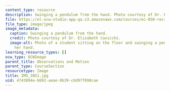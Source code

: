 ```yaml
---
content_type: resource
description: Swinging a pendulum from the hand. Photo courtesy of Dr. Elizabeth Cavicchi.
file: https://ol-ocw-studio-app-qa.s3.amazonaws.com/courses/ec-050-recreate-experiments-from-history-inform-the-future-from-the-past-galileo-january-iap-2010/4743894eb692aeae0b39c6d97f098cae_IMG_3851.jpg
file_type: image/jpeg
image_metadata:
  caption: Swinging a pendulum from the hand.
  credit: Photo courtesy of Dr. Elizabeth Cavicchi.
  image-alt: Photo of a student sitting on the floor and swinging a pendulum from
    her hand.
learning_resource_types: []
ocw_type: OCWImage
parent_title: Observations and Motion
parent_type: CourseSection
resourcetype: Image
title: IMG_3851.jpg
uid: 4743894e-b692-aeae-0b39-c6d97f098cae
---
```


